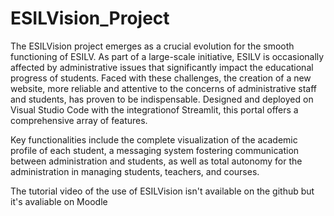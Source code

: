 # ESILVision_Project

  The ESILVision project emerges as a crucial evolution for the smooth functioning of ESILV. As part of a large-scale initiative, ESILV is occasionally affected by administrative issues that significantly impact the educational progress of students. Faced with these challenges, the creation of a new website, more reliable and attentive to the concerns of administrative staff and students, has proven to be indispensable. Designed and deployed on Visual Studio Code with the integrationof Streamlit, this portal offers a comprehensive array of features.

  Key functionalities include the complete visualization of the academic profile of each student, a messaging system fostering communication between administration and students, as well as total autonomy for the administration in managing students, teachers, and courses.

  The tutorial video of the use of ESILVision isn't available on the github but it's avaliable on Moodle


